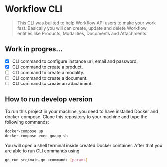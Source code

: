 # Workflow CLI

> This CLI was builted to help Workflow API users to make your work fast. Basically you will can create, update and delete Workflow entities like Products, Modalities, Documents and Attachments.

## Work in progres...

- [X] CLI command to configure instance url, email and password.
- [X] CLI command to create a product.
- [ ] CLI command to create a modality.
- [ ] CLI command to create a document.
- [ ] CLI command to create an attachment.

## How to run develop version

To run this project in your machine, you need to have installed Docker and docker-compose. Clone this repository to your machine and type the following commands:
```sh
docker-compose up
docker-compose exec goapp sh
```

You will open a shell terminal inside created Docker container. After that you are able to run CLI commands using
```sh
go run src/main.go <command> [params]
```